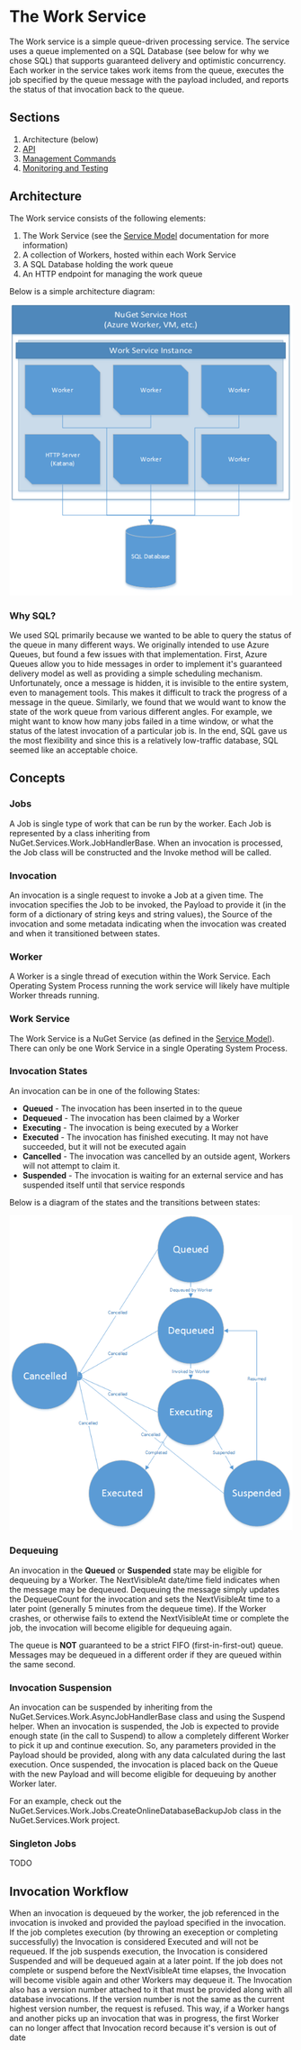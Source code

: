 # The Work Service
The Work service is a simple queue-driven processing service. The service uses a queue implemented on a SQL Database (see below for why we chose SQL) that supports guaranteed delivery and optimistic concurrency. Each worker in the service takes work items from the queue, executes the job specified by the queue message with the payload included, and reports the status of that invocation back to the queue.

## Sections
1. Architecture (below)
2. [API](API.md)
3. [Management Commands](NuCmd.md)
4. [Monitoring and Testing](Testing.md)

## Architecture
The Work service consists of the following elements:
1. The Work Service (see the [Service Model](../README.md) documentation for more information)
2. A collection of Workers, hosted within each Work Service
3. A SQL Database holding the work queue
4. An HTTP endpoint for managing the work queue

Below is a simple architecture diagram:

![Architecture Diagram](images/Architecture.png)

### Why SQL?
We used SQL primarily because we wanted to be able to query the status of the queue in many different ways. We originally intended to use Azure Queues, but found a few issues with that implementation. First, Azure Queues allow you to hide messages in order to implement it's guaranteed delivery model as well as providing a simple scheduling mechanism. Unfortunately, once a message is hidden, it is invisible to the entire system, even to management tools. This makes it difficult to track the progress of a message in the queue. Similarly, we found that we would want to know the state of the work queue from various different angles. For example, we might want to know how many jobs failed in a time window, or what the status of the latest invocation of a particular job is. In the end, SQL gave us the most flexibility and since this is a relatively low-traffic database, SQL seemed like an acceptable choice.

## Concepts

### Jobs
A Job is single type of work that can be run by the worker. Each Job is represented by a class inheriting from NuGet.Services.Work.JobHandlerBase. When an invocation is processed, the Job class will be constructed and the Invoke method will be called.

### Invocation
An invocation is a single request to invoke a Job at a given time. The invocation specifies the Job to be invoked, the Payload to provide it (in the form of a dictionary of string keys and string values), the Source of the invocation and some metadata indicating when the invocation was created and when it transitioned between states.

### Worker
A Worker is a single thread of execution within the Work Service. Each Operating System Process running the work service will likely have multiple Worker threads running.

### Work Service
The Work Service is a NuGet Service (as defined in the [Service Model](../README.md)). There can only be one Work Service in a single Operating System Process.

### Invocation States
An invocation can be in one of the following States:
* **Queued** - The invocation has been inserted in to the queue
* **Dequeued** - The invocation has been claimed by a Worker
* **Executing** - The invocation is being executed by a Worker
* **Executed** - The invocation has finished executing. It may not have succeeded, but it will not be executed again
* **Cancelled** - The invocation was cancelled by an outside agent, Workers will not attempt to claim it.
* **Suspended** - The invocation is waiting for an external service and has suspended itself until that service responds

Below is a diagram of the states and the transitions between states:

![Invocation States](images/InvocationStates.png)

### Dequeuing
An invocation in the **Queued** or **Suspended** state may be eligible for dequeuing by a Worker. The NextVisibleAt date/time field indicates when the message may be dequeued. Dequeuing the message simply updates the DequeueCount for the invocation and sets the NextVisibleAt time to a later point (generally 5 minutes from the dequeue time). If the Worker crashes, or otherwise fails to extend the NextVisibleAt time or complete the job, the invocation will become eligible for dequeuing again.

The queue is **NOT** guaranteed to be a strict FIFO (first-in-first-out) queue. Messages may be dequeued in a different order if they are queued within the same second.

### Invocation Suspension
An invocation can be suspended by inheriting from the NuGet.Services.Work.AsyncJobHandlerBase class and using the Suspend helper. When an invocation is suspended, the Job is expected to provide enough state (in the call to Suspend) to allow a completely different Worker to pick it up and continue execution. So, any parameters provided in the Payload should be provided, along with any data calculated during the last execution. Once suspended, the invocation is placed back on the Queue with the new Payload and will become eligible for dequeuing by another Worker later.

For an example, check out the NuGet.Services.Work.Jobs.CreateOnlineDatabaseBackupJob class in the NuGet.Services.Work project.

### Singleton Jobs
TODO

## Invocation Workflow
When an invocation is dequeued by the worker, the job referenced in the invocation is invoked and provided the payload specified in the invocation. If the job completes execution (by throwing an exeception or completing successfully) the Invocation is considered Executed and will not be requeued. If the job suspends execution, the Invocation is considered Suspended and will be dequeued again at a later point. If the
job does not complete or suspend before the NextVisibleAt time elapses, the Invocation will become visible again and other Workers may dequeue it. The Invocation also has a version number attached to it that must be provided along with all database invocations. If the version number is not the same as the current highest version number, the request is refused. This way, if a Worker hangs and another picks up an invocation that was in progress, the first Worker can no longer affect that Invocation record because it's version is out of date
